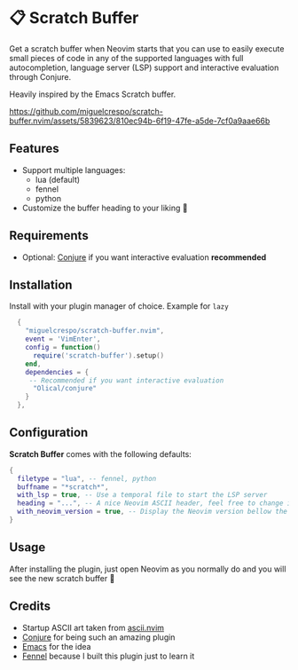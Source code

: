 # 📋 Scratch Buffer

Get a scratch buffer when Neovim starts that you can use to easily execute small pieces of code in any of the supported languages with full autocompletion, language server (LSP) support and interactive evaluation through Conjure.

Heavily inspired by the Emacs Scratch buffer.



https://github.com/miguelcrespo/scratch-buffer.nvim/assets/5839623/810ec94b-6f19-47fe-a5de-7cf0a9aae66b



## Features
- Support multiple languages:
	- lua (default)
	- fennel
	- python
- Customize the buffer heading to your liking 🎨

## Requirements
- Optional: [Conjure](https://github.com/Olical/conjure) if you want interactive evaluation **recommended**

## Installation

Install with your plugin manager of choice. Example for `lazy`
```lua
  {
    "miguelcrespo/scratch-buffer.nvim",
    event = 'VimEnter',
    config = function()
      require('scratch-buffer').setup()
    end,
    dependencies = {
     -- Recommended if you want interactive evaluation
      "Olical/conjure"
    }
  },
```

## Configuration

**Scratch Buffer** comes with the following defaults:
```lua
{
  filetype = "lua", -- fennel, python
  buffname = "*scratch*",
  with_lsp = true, -- Use a temporal file to start the LSP server
  heading = "...", -- A nice Neovim ASCII header, feel free to change it :D
  with_neovim_version = true, -- Display the Neovim version bellow the heading
}
```

## Usage

After installing the plugin, just open Neovim as you normally do and you will see the new scratch buffer 🚀

## Credits
- Startup ASCII art taken from [ascii.nvim](https://github.com/MaximilianLloyd/ascii.nvim/)
- [Conjure](https://github.com/Olical/conjure) for being such an amazing plugin
- [Emacs](https://www.gnu.org/software/emacs/) for the idea
- [Fennel](https://fennel-lang.org/) because I built this plugin just to learn it

